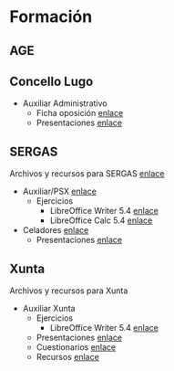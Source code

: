 # Formación

## AGE

## Concello Lugo
* Auxiliar Administrativo
  * Ficha oposición [enlace](http://www.informateoposiciones.es/wp-content/uploads/2018/02/AUXILAR_ADMINISTRATIVO_CONCELLO-DE-LUGO-1.pdf)
  * Presentaciones [enlace](https://github.com/juanpacb/formacion/tree/master/CONCELLO%20LUGO/PRESENTACIONES)
## SERGAS
Archivos y recursos para SERGAS [enlace](https://github.com/juanpacb/formacion/tree/master/SERGAS)
* Auxiliar/PSX [enlace](https://github.com/juanpacb/formacion/tree/master/SERGAS/AUXILIAR%20-%20PSX)
  * Ejercicios
    * LibreOffice Writer 5.4 [enlace](https://github.com/juanpacb/formacion/tree/master/SERGAS/AUXILIAR%20-%20PSX/EJERCICIOS/WRITER%205)
    * LibreOffice Calc 5.4 [enlace](https://github.com/juanpacb/formacion/tree/master/SERGAS/AUXILIAR%20-%20PSX/EJERCICIOS/CALC%205)
* Celadores [enlace](https://github.com/juanpacb/formacion/tree/master/SERGAS/CELADORES)
  * Presentaciones [enlace](https://github.com/juanpacb/formacion/tree/master/SERGAS/CELADORES/PRESENTACIONES)

## Xunta
Archivos y recursos para Xunta
* Auxiliar Xunta
  * Ejercicios
    * LibreOffice Writer 5.4 [enlace](https://github.com/juanpacb/formacion/tree/master/XUNTA/EJERCICIOS/WRITER%205)
   * Presentaciones [enlace](https://github.com/juanpacb/formacion/tree/master/SERGAS/AUXILIAR%20-%20PSX/PRESENTACIONES)
   * Cuestionarios [enlace](https://github.com/juanpacb/formacion/blob/master/SERGAS/AUXILIAR%20-%20PSX/CUESTIONARIOS.md)
   * Recursos [enlace](https://github.com/juanpacb/formacion/blob/master/SERGAS/AUXILIAR%20-%20PSX/RECURSOS.md)
